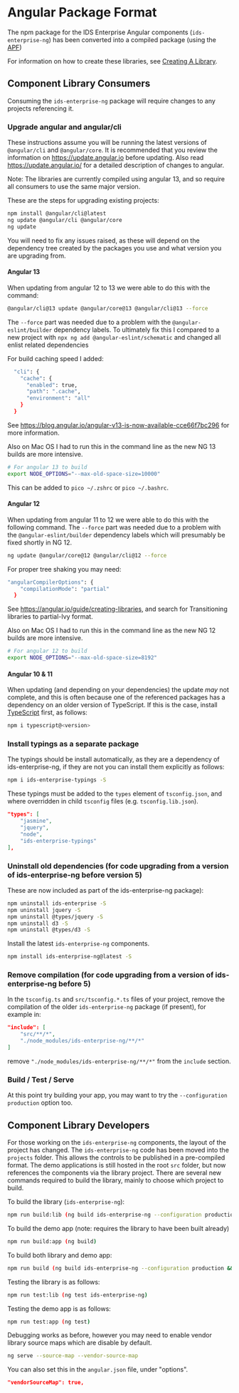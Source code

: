 # Angular Package Format

The npm package for the IDS Enterprise Angular components (`ids-enterprise-ng`) has been converted into a compiled package (using the [APF][#APF])

For information on how to create these libraries, see [Creating A Library][#CAL].

## Component Library Consumers

Consuming the `ids-enterprise-ng` package will require changes to any projects referencing it.

### Upgrade angular and angular/cli

These instructions assume you will be running the latest versions of `@angular/cli` and `@angular/core`. It is recommended that you review the information on <https://update.angular.io> before updating.  Also read <https://update.angular.io/> for a detailed description of changes to angular.

Note: The libraries are currently compiled using angular 13, and so require all consumers to use the same major version.

These are the steps for upgrading existing projects:

```sh
npm install @angular/cli@latest
ng update @angular/cli @angular/core
ng update
```

You will need to fix any issues raised, as these will depend on the dependency tree created by the packages you use and what version you are upgrading from.

#### Angular 13

When updating from angular 12 to 13 we were able to do this with the command:

```sh
@angular/cli@13 update @angular/core@13 @angular/cli@13 --force
```

The `--force` part was needed due to a problem with the `@angular-eslint/builder` dependency labels. To ultimately fix this I compared to a new project with `npx ng add @angular-eslint/schematic` and changed all enlist related dependencies

For build caching speed I added:

```sh
  "cli": {
    "cache": {
      "enabled": true,
      "path": ".cache",
      "environment": "all"
    }
  }
```

See <https://blog.angular.io/angular-v13-is-now-available-cce66f7bc296> for more information.

Also on Mac OS I had to run this in the command line as the new NG 13 builds are more intensive.

```sh
# For angular 13 to build
export NODE_OPTIONS="--max-old-space-size=10000"
```

This can be added to `pico ~/.zshrc` or `pico ~/.bashrc`.

#### Angular 12

When updating from angular 11 to 12 we were able to do this with the following command. The `--force` part was needed due to a problem with the `@angular-eslint/builder` dependency labels which will presumably be fixed shortly in NG 12.

```sh
ng update @angular/core@12 @angular/cli@12 --force
```

For proper tree shaking you may need:

```sh
"angularCompilerOptions": {
    "compilationMode": "partial"
  }
```

See <https://angular.io/guide/creating-libraries>, and search for Transitioning libraries to partial-Ivy format.

Also on Mac OS I had to run this in the command line as the new NG 12 builds are more intensive.

```sh
# For angular 12 to build
export NODE_OPTIONS="--max-old-space-size=8192"
```

#### Angular 10 & 11

When updating (and depending on your dependencies) the update *may* not complete, and this is often because one of the referenced packages has a dependency on an older version of TypeScript.  If this is the case, install [TypeScript](https://github.com/infor-design/enterprise-ng/blob/main/package.json#L109) first, as follows:

```sh
npm i typescript@<version>
```

### Install typings as a separate package

The typings should be install automatically, as they are a dependency of ids-enterprise-ng, if they are not you can install them explicitly as follows:

```sh
npm i ids-enterprise-typings -S
```

These typings must be added to the `types` element of `tsconfig.json`, and where overridden in child `tsconfig` files (e.g. `tsconfig.lib.json`).

```json
"types": [
    "jasmine",
    "jquery",
    "node",
    "ids-enterprise-typings"
],
```

### Uninstall old dependencies (for code upgrading from a version of ids-enterprise-ng before version 5)

These are now included as part of the ids-enterprise-ng package):

```sh
npm uninstall ids-enterprise -S
npm uninstall jquery -S
npm uninstall @types/jquery -S
npm uninstall d3 -S
npm uninstall @types/d3 -S
```

Install the latest `ids-enterprise-ng` components.

```sh
npm install ids-enterprise-ng@latest -S
```

### Remove compilation (for code upgrading from a version of ids-enterprise-ng before 5)

In the `tsconfig.ts` and `src/tsconfig.*.ts` files of your project, remove the compilation of the older `ids-enterprise-ng` package (if present), for example in:

```json
"include": [
    "src/**/*",
    "./node_modules/ids-enterprise-ng/**/*"
]
```

remove `"./node_modules/ids-enterprise-ng/**/*"` from the `include` section.

### Build / Test / Serve

At this point try building your app, you may want to try the `--configuration production` option too.

## Component Library Developers

For those working on the `ids-enterprise-ng` components, the layout of the project has changed.  The `ids-enterprise-ng` code has been moved into the `projects` folder.  This allows the controls to be published in a pre-compiled format.  The demo applications is still hosted in the root `src` folder, but now references the components via the library project.  There are several new commands required to build the library, mainly to choose which project to build.

To build the library (`ids-enterprise-ng`):

```sh
npm run build:lib (ng build ids-enterprise-ng --configuration production)
```

To build the demo app (note: requires the library to have been built already)

```sh
npm run build:app (ng build)
```

To build both library and demo app:

```sh
npm run build (ng build ids-enterprise-ng --configuration production && ng build)
```

Testing the library is as follows:

```sh
npm run test:lib (ng test ids-enterprise-ng)
```

Testing the demo app is as follows:

```sh
npm run test:app (ng test)
```

Debugging works as before, however you may need to enable vendor library source maps which are disable by default.

```sh
ng serve --source-map --vendor-source-map
```

You can also set this in the `angular.json` file, under "options".

```json
"vendorSourceMap": true,
```

[#APF]: <https://docs.google.com/document/d/1CZC2rcpxffTDfRDs6p1cfbmKNLA6x5O-NtkJglDaBVs/edit>
[#CAL]: <https://blog.angularindepth.com/creating-a-library-in-angular-6-87799552e7e5>
